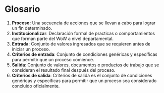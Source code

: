# Glosario

1. **Proceso:** Una secuencia de acciones que se llevan a cabo para lograr un fin determinado.
2. **Institucionalizar**:  Declaración formal de practicas o comportamientos que forman parte del WoW a nivel departamental.
3. **Entrada**: Conjunto de valores ingresados que se requieren antes de iniciar un proceso.
4. **Criterios de entrada**: Conjunto de condiciones genéricas y específicas para permitir que un proceso comience.
5. **Salida**: Conjunto de valores, documentos o productos de trabajo que se consideran el resultado final después del proceso.
6. **Criterios de salida**: Criterios de salida es el conjunto de condiciones genéricas y específicas para permitir que un proceso sea considerado concluido oficialmente.